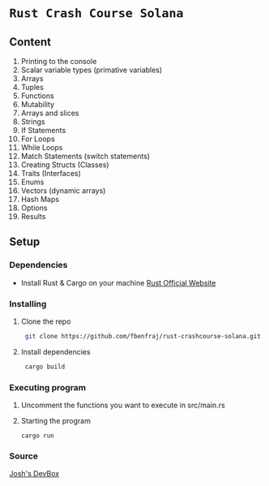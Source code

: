 # `Rust Crash Course Solana`

## Content

1. Printing to the console
2. Scalar variable types (primative variables)
3. Arrays
4. Tuples
5. Functions
6. Mutability
7. Arrays and slices
8. Strings
9. If Statements
10. For Loops
11. While Loops
12. Match Statements (switch statements)
13. Creating Structs (Classes)
14. Traits (Interfaces)
15. Enums
16. Vectors (dynamic arrays)
17. Hash Maps
18. Options
19. Results

## Setup

### Dependencies

- Install Rust & Cargo on your machine
  [Rust Official Website](https://www.rust-lang.org/)

### Installing

1. Clone the repo

   ```sh
    git clone https://github.com/fbenfraj/rust-crashcourse-solana.git
   ```

2. Install dependencies

   ```sh
    cargo build
   ```

### Executing program

1. Uncomment the functions you want to execute in src/main.rs

2. Starting the program

   ```
   cargo run
   ```

### Source

[Josh's DevBox](https://youtu.be/-AAtfPHEMbA)
